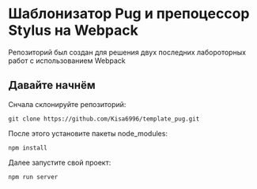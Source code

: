 # Шаблонизатор Pug и препоцессор Stylus на Webpack

Репозиторий был создан для решения двух последних лабороторных работ с использованием Webpack

## Давайте начнём

Снчала склонируйте репозиторий:

```console
git clone https://github.com/Kisa6996/template_pug.git
```

После этого установите пакеты node_modules:
```console
npm install
```

Далее запустите свой проект:
```console
npm run server
```
